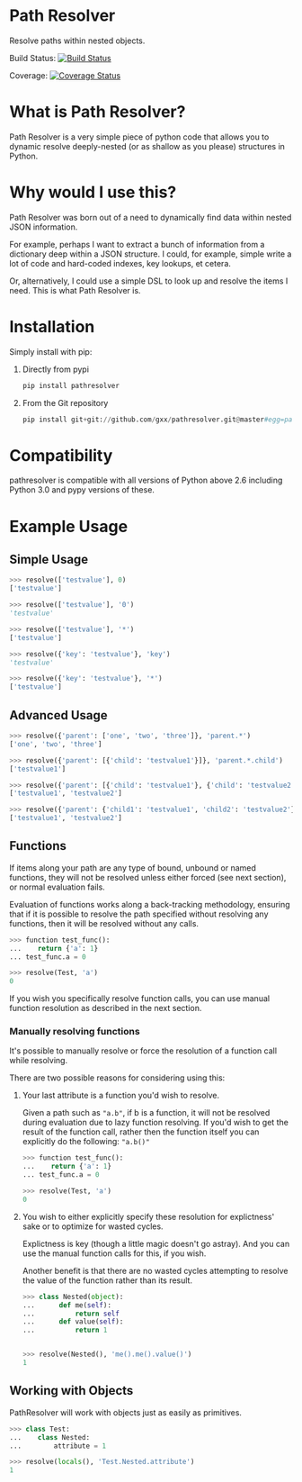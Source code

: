 Path Resolver
=============

Resolve paths within nested objects.


Build Status:     [![Build Status](https://travis-ci.org/gxx/pathresolver.svg?branch=master)](https://travis-ci.org/gxx/pathresolver)

Coverage:         [![Coverage Status](https://coveralls.io/repos/gxx/pathresolver/badge.png)](https://coveralls.io/r/gxx/pathresolver)


# What is Path Resolver?

Path Resolver is a very simple piece of python code that allows you to dynamic resolve deeply-nested (or as shallow as you please)
structures in Python.


# Why would I use this?

Path Resolver was born out of a need to dynamically find data within nested JSON information.

For example, perhaps I want to extract a bunch of information from a dictionary deep within a JSON structure.
I could, for example, simple write a lot of code and hard-coded indexes, key lookups, et cetera.

Or, alternatively, I could use a simple DSL to look up and resolve the items I need. This is what Path Resolver is.


# Installation

Simply install with pip:

1.  Directly from pypi

    ```python
    pip install pathresolver
    ```

2.  From the Git repository

    ```python
    pip install git+git://github.com/gxx/pathresolver.git@master#egg=pathresolver
    ```


# Compatibility

pathresolver is compatible with all versions of Python above 2.6 including Python 3.0 and pypy versions of these.


# Example Usage


## Simple Usage

```python
>>> resolve(['testvalue'], 0)
['testvalue']

>>> resolve(['testvalue'], '0')
'testvalue'

>>> resolve(['testvalue'], '*')
['testvalue']

>>> resolve({'key': 'testvalue'}, 'key')
'testvalue'

>>> resolve({'key': 'testvalue'}, '*')
['testvalue']
```


## Advanced Usage

```python
>>> resolve({'parent': ['one', 'two', 'three']}, 'parent.*')
['one', 'two', 'three']

>>> resolve({'parent': [{'child': 'testvalue1'}]}, 'parent.*.child')
['testvalue1']

>>> resolve({'parent': [{'child': 'testvalue1'}, {'child': 'testvalue2'}]}, 'parent.*.child')
['testvalue1', 'testvalue2']

>>> resolve({'parent': {'child1': 'testvalue1', 'child2': 'testvalue2'}}, 'parent.*')
['testvalue1', 'testvalue2']
```


## Functions

If items along your path are any type of bound, unbound or named functions, they will not be resolved unless
either forced (see next section), or normal evaluation fails.

Evaluation of functions works along a back-tracking methodology, ensuring that if it is possible to resolve the
path specified without resolving any functions, then it will be resolved without any calls.

```python
>>> function test_func():
...    return {'a': 1}
... test_func.a = 0

>>> resolve(Test, 'a')
0
```

If you wish you specifically resolve function calls, you can use manual function resolution as described in the
next section.


### Manually resolving functions

It's possible to manually resolve or force the resolution of a function call while resolving.

There are two possible reasons for considering using this:

1.  Your last attribute is a function you'd wish to resolve.

    Given a path such as ```"a.b"```, if b is a function, it will not be resolved during evaluation due to lazy
    function resolving. If you'd wish to get the result of the function call, rather then the function itself you can
    explicitly do the following: ```"a.b()"```

    ```python
    >>> function test_func():
    ...    return {'a': 1}
    ... test_func.a = 0

    >>> resolve(Test, 'a')
    0
    ```

2.  You wish to either explicitly specify these resolution for explictness' sake or to optimize for wasted cycles.

    Explictness is key (though a little magic doesn't go astray). And you can use the manual function calls for this,
    if you wish.

    Another benefit is that there are no wasted cycles attempting to resolve the value of the function rather than its
    result.

    ```python
    >>> class Nested(object):
    ...      def me(self):
    ...          return self
    ...      def value(self):
    ...          return 1


    >>> resolve(Nested(), 'me().me().value()')
    1
    ```


## Working with Objects

PathResolver will work with objects just as easily as primitives.

```python
>>> class Test:
...    class Nested:
...        attribute = 1

>>> resolve(locals(), 'Test.Nested.attribute')
1
```
